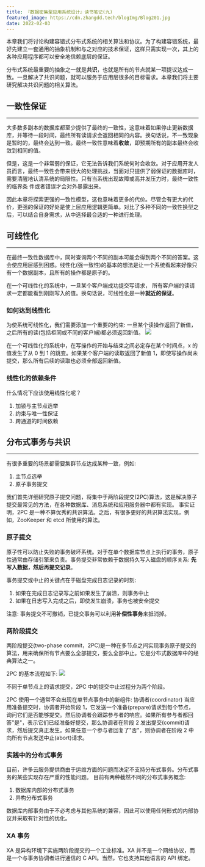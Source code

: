 ```yaml
---
title: 『数据密集型应用系统设计』读书笔记(九)
featured_image: https://cdn.zhangdd.tech/blogImg/Blog201.jpg
date: 2022-02-03
---
```


本章我们将讨论构建容错式分布式系统的相关算法和协议。为了构建容错系统，最好先建立一套通用的抽象机制和与之对应的技术保证，这样只需实现一次，其上的各种应用程序都可以安全地信赖底层的保证。

分布式系统最重要的抽象之一就是**共识**，也就是所有的节点就某一项提议达成一致。一旦解决了共识问题，就可以服务于应用层很多的目标需求。本章我们将主要研究解决共识问题的相关算法。

## 一致性保证
***  
大多数多副本的数据库都至少提供了最终的一致性，这意味着如果停止更新数据库，并等待一段时间，最终所有读请求会返回相同的内容。换句话说，不一致现象是暂时的，最终会达到一致。最终一致性意味着**收敛**，即预期所有的副本最终会收敛到相同的值。

但是，这是一个非常弱的保证，它无法告诉我们系统何时会收敛。对于应用开发人员而言，最终一致性会带来很大的处理挑战，当面对只提供了弱保证的数据库时，需要清醒地认清系统的局限性。只有当系统出现故障或高并发压力时，最终一致性的临界条
件或者错误才会对外暴露出来。

因此本章将探索更强的一致性模型，这也意味着更多的代价。尽管会有更大的代价，更强的保证的好处是使上层应用逻辑更简单。对比了多种不同的一致性换型之后，可以结合自身需求，从中选择最合适的一种进行处理。

## 可线性化
***  
在最终一致性数据库中，同时查询两个不同的副本可能会得到两个不同的答案。这会使应用层感到困惑。线性化(强一致性)的基本的想法是让一个系统看起来好像只有一个数据副本，且所有的操作都是原子的。

在一个可线性化的系统中，一旦某个客户端成功提交写请求， 所有客户端的读请求一定都能看到刚刚写入的值。换句话说，可线性化是一种**就近的保证**。

### 如何达到线性化
为使系统可线性化，我们需要添加一个重要的约束: 
一旦某个读操作返回了新值，之后所有的读(包括柜同或不同的客户端)都必须返回新值。
![](https://cdn.zhangdd.tech/contentImg/ddia/fig9-3.png)

在一个可线性化的系统中，在写操作的开始与结束之间必定存在某个时间点，x 的值发生了从 0 到 1 的跳变。如果某个客户端的读取返回了新值 1，即使写操作尚未提交，那么所有后续的读取也必须全部返回新值。

### 线性化的依赖条件
什么情况下应该使用线性化呢？
1. 加锁与主节点选举
2. 约束与唯一性保证
3. 跨通道的时间依赖

## 分布式事务与共识
***  
有很多重要的场景都需要集群节点达成某种一致，例如: 
1. 主节点选举
2. 原子事务提交

我们首先详细研究原子提交问题，将集中于两阶段提交(2PC)算法，这是解决原子提交最常见的方法，在各种数据库、消息系统和应用服务器中都有实现。
事实证明，2PC 是一种不算优秀的共识算法。之后，有很多更好的共识算法实现，例如，ZooKeeper 和 etcd 所使用的算法。

### 原子提交
原子性可以防止失败的事务破坏系统。对于在单个数据库节点上执行的事务，原子性通常由存储引擎来负责。事务提交非常依赖于数据持久写入磁盘的顺序关系: **先写入数据，然后再提交记录**。

事务提交或中止的关键点在于磁盘完成日志记录的时刻: 
1. 如果在完成日志记录写之前如果发生了崩溃，则事务中止
2. 如果在日志写入完成之后，即使发生崩溃，事务也被安全提交

注意: 事务提交不可撤销，已提交事务可以利用**补偿性事务**来抵消掉。

### 两阶段提交
两阶段提交(two-phase commit，2PC)是一种在多节点之间实现事务原子提交的算法，用来确保所有节点要么全部提交，要么全部中止。它是分布式数据库中的经典算法之一。

2PC 的基本流程如下: 
![](https://cdn.zhangdd.tech/contentImg/ddia/fig9-9.png)

不同于单节点上的请求提交，2PC 中的提交中止过程分为两个阶段。

2PC 使用一个通常不会出现在单节点事务中的新组件: 协调者(coordinator)
当应用准备提交时，协调者开始阶段 1，它发送一个准备(prepare)请求到每个节点，询问它们是否能够提交。然后协调者会跟踪参与者的响应。如果所有参与者都回答"是"，表示它们已经准备好提交，那么协调者在阶段 2 发出提交(commit)请求，然后提交真正发生。如果任意一个参与者回复了"否"，则协调者在阶段 2 中向所有节点发送中止(abort)请求。

### 实践中的分布式事务
目前，许多云服务提供商由于运维方面的问题而决定不支持分布式事务。分布式事务的某些实现存在严重的性能问题。
目前有两种截然不同的分布式事务概念: 
1. 数据库内部的分布式事务
2. 异构分布式事务

数据库内部事务由于不必考虑与其他系统的兼容，因此可以使用任何形式的内部协议并采取有针对性的优化。

### XA 事务
XA 是异构环境下实施两阶段提交的一个工业标准。XA 并不是一个网络协议，而是一个与事务协调者进行通信的 C API。当然，它也支持其他语言的 API 绑定。